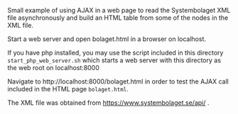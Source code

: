 Small example of using AJAX in a web page to read the Systembolaget
XML file asynchronously and build an HTML table from some of the nodes
in the XML file.

Start a web server and open bolaget.html in a browser on localhost.

If you have php installed, you may use the script included in this
directory ```start_php_web_server.sh``` which starts a web server
with this directory as the web root on localhost:8000

Navigate to http://localhost:8000/bolaget.html in order to test
the AJAX call included in the HTML page ```bolaget.html```.

The XML file was obtained from https://www.systembolaget.se/api/ .